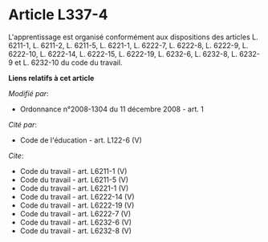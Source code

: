 # Article L337-4

L'apprentissage est organisé conformément aux dispositions des articles L. 6211-1, L. 6211-2, L. 6211-5, L. 6221-1, L.
6222-7, L. 6222-8, L. 6222-9, L. 6222-10, 
L. 6222-14, L. 6222-15, L. 6222-19, L. 6232-6, 
L. 6232-8, L. 6232-9 et L. 6232-10 du code du travail.

**Liens relatifs à cet article**

_Modifié par_:

  - Ordonnance n°2008-1304 du 11 décembre 2008 - art. 1

_Cité par_:

  - Code de l'éducation - art. L122-6 (V)

_Cite_:

  - Code du travail - art. L6211-1 (V)
  - Code du travail - art. L6211-5 (V)
  - Code du travail - art. L6221-1 (V)
  - Code du travail - art. L6222-14 (V)
  - Code du travail - art. L6222-19 (V)
  - Code du travail - art. L6222-7 (V)
  - Code du travail - art. L6232-6 (V)
  - Code du travail - art. L6232-8 (V)
